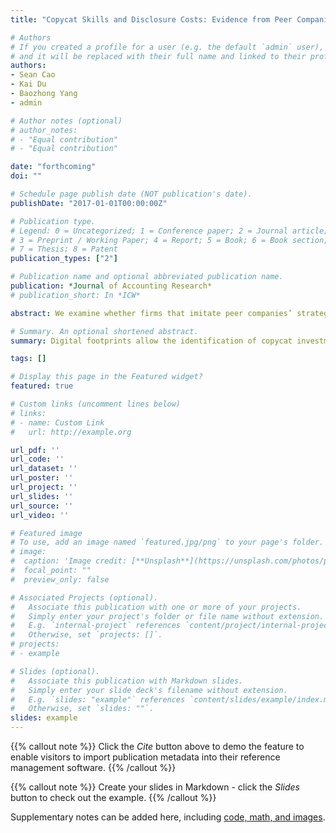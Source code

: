 ```yaml
---
title: "Copycat Skills and Disclosure Costs: Evidence from Peer Companies’ Digital Footprints"

# Authors
# If you created a profile for a user (e.g. the default `admin` user), write the username (folder name) here 
# and it will be replaced with their full name and linked to their profile.
authors:
- Sean Cao
- Kai Du
- Baozhong Yang
- admin

# Author notes (optional)
# author_notes:
# - "Equal contribution"
# - "Equal contribution"

date: "forthcoming"
doi: ""

# Schedule page publish date (NOT publication's date).
publishDate: "2017-01-01T00:00:00Z"

# Publication type.
# Legend: 0 = Uncategorized; 1 = Conference paper; 2 = Journal article;
# 3 = Preprint / Working Paper; 4 = Report; 5 = Book; 6 = Book section;
# 7 = Thesis; 8 = Patent
publication_types: ["2"]

# Publication name and optional abbreviated publication name.
publication: *Journal of Accounting Research*
# publication_short: In *ICW*

abstract: We examine whether firms that imitate peer companies’ strategies (copycats) profit from such behavior and how their success may cause competitive harm to disclosing companies. We identify copycat companies by tracking the digital footprints of investment companies that view disclosures on the SEC EDGAR website. We find that copycat companies are able to identify profitable trades that outperform other trades disclosed by the copycatted companies by 5.5% annually. Such stock-screening skills are related to investment sophistication and research intensity. Furthermore, copycats inflict greater damage on the performance of disclosing companies when they possess superior copycat skills, when disclosed trading strategies take longer to complete, and when disclosed stock holdings are characterized by high information asymmetry.

# Summary. An optional shortened abstract.
summary: Digital footprints allow the identification of copycat investment firms and their targets. Copycat investment firms are selective in their imitation of peer firms' trading strategies, generating profits and imposing costs on disclosing companies.

tags: []

# Display this page in the Featured widget?
featured: true

# Custom links (uncomment lines below)
# links:
# - name: Custom Link
#   url: http://example.org

url_pdf: ''
url_code: ''
url_dataset: ''
url_poster: ''
url_project: ''
url_slides: ''
url_source: ''
url_video: ''

# Featured image
# To use, add an image named `featured.jpg/png` to your page's folder. 
# image:
#  caption: 'Image credit: [**Unsplash**](https://unsplash.com/photos/pLCdAaMFLTE)'
#  focal_point: ""
#  preview_only: false

# Associated Projects (optional).
#   Associate this publication with one or more of your projects.
#   Simply enter your project's folder or file name without extension.
#   E.g. `internal-project` references `content/project/internal-project/index.md`.
#   Otherwise, set `projects: []`.
# projects:
# - example

# Slides (optional).
#   Associate this publication with Markdown slides.
#   Simply enter your slide deck's filename without extension.
#   E.g. `slides: "example"` references `content/slides/example/index.md`.
#   Otherwise, set `slides: ""`.
slides: example
---
```


{{% callout note %}}
Click the *Cite* button above to demo the feature to enable visitors to import publication metadata into their reference management software.
{{% /callout %}}

{{% callout note %}}
Create your slides in Markdown - click the *Slides* button to check out the example.
{{% /callout %}}

Supplementary notes can be added here, including [code, math, and images](https://wowchemy.com/docs/writing-markdown-latex/).
